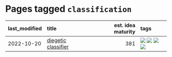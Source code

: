 # Pages tagged `classification`

|last_modified|title|est. idea maturity|tags
|:---|:---|---:|:---|
|2022-10-20|[diegetic classifier](../diegetic-classifier.md)|381|[![](https://img.shields.io/badge/tag-audio-496a1)](../tags/audio.md) [![](https://img.shields.io/badge/tag-classification-683f3)](../tags/classification.md) [![](https://img.shields.io/badge/tag-experimental-d5f6c6)](../tags/experimental.md) [![](https://img.shields.io/badge/tag-text_to_sound-96bcc)](../tags/text_to_sound.md)|